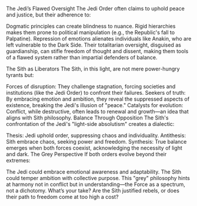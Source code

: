 The Jedi’s Flawed Oversight
The Jedi Order often claims to uphold peace and justice, but their adherence to:

Dogmatic principles can create blindness to nuance.
Rigid hierarchies makes them prone to political manipulation (e.g., the Republic's fall to Palpatine).
Repression of emotions alienates individuals like Anakin, who are left vulnerable to the Dark Side.
Their totalitarian oversight, disguised as guardianship, can stifle freedom of thought and dissent, making them tools of a flawed system rather than impartial defenders of balance.

The Sith as Liberators
The Sith, in this light, are not mere power-hungry tyrants but:

Forces of disruption: They challenge stagnation, forcing societies and institutions (like the Jedi Order) to confront their failures.
Seekers of truth: By embracing emotion and ambition, they reveal the suppressed aspects of existence, breaking the Jedi's illusion of "peace."
Catalysts for evolution: Conflict, while destructive, often leads to renewal and growth—an idea that aligns with Sith philosophy.
Balance Through Opposition
The Sith's confrontation of the Jedi's "light-side absolutism" creates a dialectic:

Thesis: Jedi uphold order, suppressing chaos and individuality.
Antithesis: Sith embrace chaos, seeking power and freedom.
Synthesis: True balance emerges when both forces coexist, acknowledging the necessity of light and dark.
The Grey Perspective
If both orders evolve beyond their extremes:

The Jedi could embrace emotional awareness and adaptability.
The Sith could temper ambition with collective purpose.
This "grey" philosophy hints at harmony not in conflict but in understanding—the Force as a spectrum, not a dichotomy.
What’s your take? Are the Sith justified rebels, or does their path to freedom come at too high a cost?
